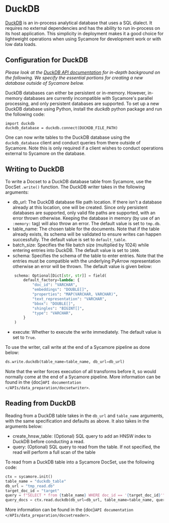 # DuckDB

[DuckDB](https://duckdb.org/) is an in-process analytical database that uses a SQL dialect. It requires no external dependencies and has the ability to run in-process on its host application. This simplicity in deployment makes it a good choice for lightweight operations when using Sycamore for development work or with low data loads.

## Configuration for DuckDB

*Please look at the [DuckDB API documentation](https://duckdb.org/docs/) for in-depth background on the following. We specify the essential portions for creating a new database outside of Sycamore below.*

DuckDB databases can either be persistent or in-memory. However, in-memory databases are currently incompatible with Sycamore's parallel processing, and only persistent databases are supported. To set up a new DuckDB database using Python, install the *duckdb* python package and run the following code:

```
import duckdb
duckdb_database = duckdb.connect(DUCKDB_FILE_PATH)
```

One can now write tables to the DuckDB database using the `duckdb_database` client and conduct queries from there outside of Sycamore. Note this is only required if a client wishes to conduct operations external to Sycamore on the database.

## Writing to DuckDB

To write a Docset to a DuckDB database table from Sycamore, use the DocSet `.write()` function. The DuckDB writer takes in the following arguments:

- db_url: The DuckDB database file path location. If there isn't a database already at this location, one will be created. Since only persistent databases are supported, only valid file paths are supported, with an error thrown otherwise. Keeping the database in memory (by use of an `:memory:` tag) will also throw an error. The default value is set to `tmp.db`.
- table_name: The chosen table for the documents. Note that if the table already exists, its schema will be validated to ensure writes can happen successfully. The default value is set to `default_table`.
- batch_size: Specifies the file batch size (multiplied by 1024) while entering entries into DuckDB. The default value is set to `1000`.
- schema: Specifies the schema of the table to enter entries. Note that the entries must be compatible with the underlying PyArrow representation otherwise an error will be thrown. The default value is given below:
```python
    schema: Optional[Dict[str, str]] = field(
        default_factory=lambda: {
            "doc_id": "VARCHAR",
            "embeddings": "DOUBLE[]",
            "properties": "MAP(VARCHAR, VARCHAR)",
            "text_representation": "VARCHAR",
            "bbox": "DOUBLE[]",
            "shingles": "BIGINT[]",
            "type": "VARCHAR",
        }
    )
```
- execute: Whether to execute the write immediately. The default value is set to `True`.

To use the writer, call write at the end of a Sycamore pipeline as done below:

```python
ds.write.duckdb(table_name=table_name, db_url=db_url)
```

Note that the writer forces execution of all transforms before it, so would normally come at the end of a Sycamore pipeline. More information can be found in the {doc}`API documentation </APIs/data_preparation/docsetwriter>`.

## Reading from DuckDB

Reading from a DuckDB table takes in the `db_url` and `table_name` arguments, with the same specification and defaults as above. It also takes in the arguments below:

- create_hnsw_table: (Optional) SQL query to add an HNSW index to DuckDB before conducting a read.
- query: (Optional) SQL query to read from the table. If not specified, the read will perform a full scan of the table


To read from a DuckDB table into a Sycamore DocSet, use the following code:

```python
ctx = sycamore.init()
table_name = "duckdb_table"
db_url = "tmp_read.db"  
target_doc_id = "target"
query = f"SELECT * from {table_name} WHERE doc_id == '{target_doc_id}'"
query_docs = ctx.read.duckdb(db_url=db_url, table_name=table_name, query=query).take_all()
```

More information can be found in the {doc}`API documentation </APIs/data_preparation/docsetreader>`.
